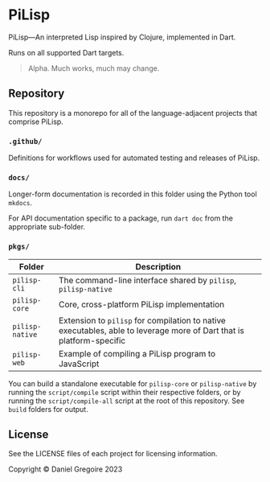 # PiLisp

PiLisp—An interpreted Lisp inspired by Clojure, implemented in Dart.

Runs on all supported Dart targets.

> Alpha. Much works, much may change.

## Repository

This repository is a monorepo for all of the language-adjacent projects that comprise PiLisp.

### `.github/`

Definitions for workflows used for automated testing and releases of PiLisp.

### `docs/`

Longer-form documentation is recorded in this folder using the Python tool `mkdocs`.

For API documentation specific to a package, run `dart doc` from the appropriate sub-folder.

### `pkgs/`

|Folder|Description|
|---|---|
|`pilisp-cli`|The command-line interface shared by `pilisp`, `pilisp-native`|
|`pilisp-core`|Core, cross-platform PiLisp implementation|
|`pilisp-native`|Extension to `pilisp` for compilation to native executables, able to leverage more of Dart that is platform-specific|
|`pilisp-web`|Example of compiling a PiLisp program to JavaScript|

You can build a standalone executable for `pilisp-core` or
`pilisp-native` by running the `script/compile` script within their
respective folders, or by running the `script/compile-all` script at
the root of this repository. See `build` folders for output.

## License

See the LICENSE files of each project for licensing information.

Copyright © Daniel Gregoire 2023
